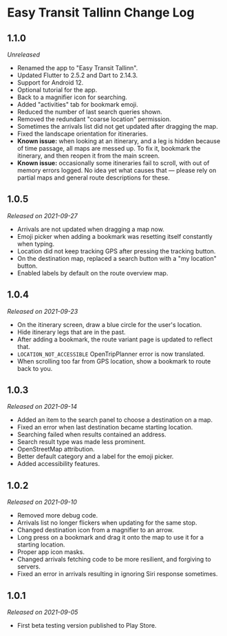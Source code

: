 # Easy Transit Tallinn Change Log

## 1.1.0

_Unreleased_

- Renamed the app to "Easy Transit Tallinn".
- Updated Flutter to 2.5.2 and Dart to 2.14.3.
- Support for Android 12.
- Optional tutorial for the app.
- Back to a magnifier icon for searching.
- Added "activities" tab for bookmark emoji.
- Reduced the number of last search queries shown.
- Removed the redundant "coarse location" permission.
- Sometimes the arrivals list did not get updated after dragging the map.
- Fixed the landscape orientation for itineraries.
- **Known issue:** when looking at an itinerary, and a leg is hidden because of
  time passage, all maps are messed up. To fix it, bookmark the itinerary,
  and then reopen it from the main screen.
- **Known issue:** occasionally some itineraries fail to scroll, with
  out of memory errors logged. No idea yet what causes that — please
  rely on partial maps and general route descriptions for these.

## 1.0.5

_Released on 2021-09-27_

- Arrivals are not updated when dragging a map now.
- Emoji picker when adding a bookmark was resetting itself constantly when typing.
- Location did not keep tracking GPS after pressing the tracking button.
- On the destination map, replaced a search button with a "my location" button.
- Enabled labels by default on the route overview map.

## 1.0.4

_Released on 2021-09-23_

- On the itinerary screen, draw a blue circle for the user's location.
- Hide itinerary legs that are in the past.
- After adding a bookmark, the route variant page is updated to reflect that.
- `LOCATION_NOT_ACCESSIBLE` OpenTripPlanner error is now translated.
- When scrolling too far from GPS location, show a bookmark to route back to you.

## 1.0.3

_Released on 2021-09-14_

- Added an item to the search panel to choose a destination on a map.
- Fixed an error when last destination became starting location.
- Searching failed when results contained an address.
- Search result type was made less prominent.
- OpenStreetMap attribution.
- Better default category and a label for the emoji picker.
- Added accessibility features.

## 1.0.2

_Released on 2021-09-10_

- Removed more debug code.
- Arrivals list no longer flickers when updating for the same stop.
- Changed destination icon from a magnifier to an arrow.
- Long press on a bookmark and drag it onto the map to use it
  for a starting location.
- Proper app icon masks.
- Changed arrivals fetching code to be more resilient, and forgiving to servers.
- Fixed an error in arrivals resulting in ignoring Siri response sometimes.

## 1.0.1

_Released on 2021-09-05_

- First beta testing version published to Play Store.
